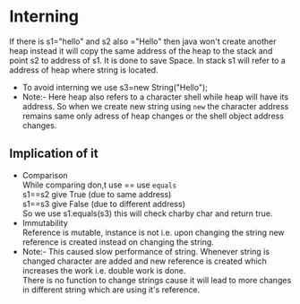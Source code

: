 # Interning
If there is s1="hello" and s2 also ="Hello" then java won't create another heap instead it will copy the same address of the heap to the stack and point s2 to address of s1. It is done to save Space. In stack s1 will refer to a address of heap where string is located.
* To avoid interning we use s3=new String("Hello");
* Note:- Here heap also refers to a character shell while heap will have its address. So when we create new string using `new` the character address remains same only adress of heap changes or the shell object address changes.
## Implication of it
* Comparison\
 While comparing don,t use == use `equals`\
s1==s2 give True (due to same address)\
s1==s3 give False (due to different address)\
So we use s1.equals(s3) this will check charby char and return true.
* Immutability\
Reference is mutable, instance is not i.e. upon changing the string new reference is created instead on changing the string.
* Note:- This caused slow performance of string. Whenever string is changed character are added and new reference is created which increases the work i.e. double work is done.\
There is no function to change strings cause it will lead to more changes in different string which are using it's reference.